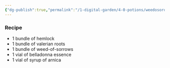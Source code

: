 ```yaml
---
{"dg-publish":true,"permalink":"/1-digital-garden/4-0-potions/weedosoros-7th/"}
---
```


### Recipe
* 1 bundle of hemlock
* 1 bundle of valerian roots
* 1 bundle of weed-of-sorrows
* 1 vial of belladonna essence
* 1 vial of syrup of arnica